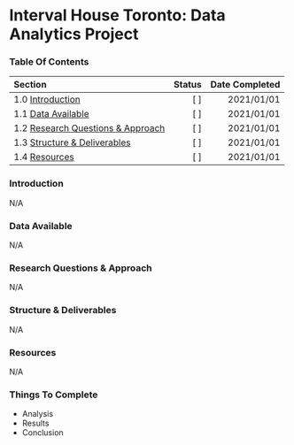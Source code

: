 
# Interval House Toronto: Data Analytics Project


### Table Of Contents ###
Section  | Status | Date Completed
| :--- | ---: | ---:
1.0 [Introduction](https://github.com/renacin/IntervalHouse_DataAnalytics#introduction)  | [ ] | 2021/01/01
    1.1 [Data Available](https://github.com/renacin/IntervalHouse_DataAnalytics#data-available)  | [ ] | 2021/01/01
    1.2 [Research Questions & Approach](https://github.com/renacin/IntervalHouse_DataAnalytics#research-questions--approach)  | [ ] | 2021/01/01
    1.3 [Structure & Deliverables](https://github.com/renacin/IntervalHouse_DataAnalytics#structure--deliverables)  | [ ] | 2021/01/01
    1.4 [Resources](https://github.com/renacin/IntervalHouse_DataAnalytics#resources)  | [ ] | 2021/01/01


### Introduction ###
N/A


### Data Available ###
N/A


### Research Questions & Approach ###
N/A


### Structure & Deliverables ###
N/A


### Resources ###
N/A


### Things To Complete ###
 + Analysis
 + Results
 + Conclusion
